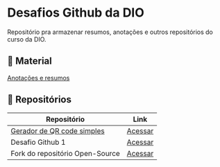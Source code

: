 # Desafios Github da DIO

Repositório pra armazenar resumos, anotações e outros repositórios do curso da DIO.


## 📖 Material
[Anotações e resumos](https://docs.google.com/document/d/1_ybRMBhTRdwrC2OKxzSenWvzH_IKy2qx0i59WXyq_hI/edit?usp=sharing)


## 💾 Repositórios

|Repositório|Link|
|-|-|
|[Gerador de QR code simples](https://github.com/Kamurskol/Teste_api_Gerador-de-QR-CODE)|[Acessar](https://kamurskol.github.io/Teste_api_Gerador-de-QR-CODE/)|
|Desafio Github 1|[Acessar](https://github.com/Kamurskol/DIO-desafio-github1)
|Fork do repositório Open-Source|[Acessar](https://github.com/Kamurskol/dio-lab-open-source)
